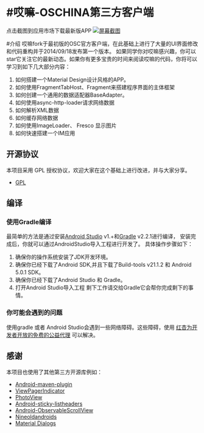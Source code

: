 #哎嘛-OSCHINA第三方客户端
===========
点击截图到应用市场下载最新版APP
[![屏幕截图](http://git.oschina.net/tonlin/android-app/raw/master/screenshots/screen_shots.jpg)](http://zhushou.360.cn/detail/index/soft_id/1987733)

#介绍
哎嘛fork于最初版的OSC官方客户端，在此基础上进行了大量的UI界面修改和代码重构并于2014/09/18发布第一个版本。
如果同学你对哎嘛感兴趣，你可以star它关注它的最新动态。如果你有更多宝贵的时间来阅读哎嘛的代码，你将可以学习到如下几大部分内容：
 1. 如何搭建一个Material Design设计风格的APP。
 2. 如何使用FragmentTabHost、Fragment来搭建程序界面的主体框架
 3. 如何创建一个通用的数据适配器BaseAdapter。
 4. 如何使用async-http-loader请求网络数据
 5. 如何解析XML数据
 6. 如何缓存网络数据
 7. 如何使用ImageLoader、 Fresco 显示图片
 8. 如何快速搭建一个IM应用

## 开源协议
本项目采用 GPL 授权协议，欢迎大家在这个基础上进行改进，并与大家分享。
* [GPL](http://www.gnu.org/licenses/licenses.en.html)

## 编译

### 使用Gradle编译
最简单的方法是通过安装[Android Studio](https://developer.android.com/sdk/index.html) v1.+和[Gradle](https://www.gradle.org/) v2.2.1进行编译，
安装完成后，你就可以通过AndroidStudio导入工程进行开发了。 具体操作步骤如下：
 1. 确保你的操作系统安装了JDK开发环境。
 2. 确保你已经下载了Android SDK,并且下载了Build-tools v21.1.2 和 Android 5.0.1 SDK。
 3. 确保你已经下载了Android Studio 和 Gradle。
 4. 打开Android Studio导入工程
 剩下工作请交给Gradle它会帮你完成剩下的事情。

### 你可能会遇到的问题
使用gradle 或者 Android Studio会遇到一些网络障碍。这些障碍，使用 [红杏为开发者开放的免费的公益代理](http://honx.in/_VUh8JIkWGiHr2XaA) 可以解决。

## 感谢
 本项目也使用了其他第三方开源库例如：
 * [Android-maven-plugin](https://github.com/jayway/maven-android-plugin)
 * [ViewPagerIndicator](https://github.com/JakeWharton/Android-ViewPagerIndicator)
 * [PhotoView](https://github.com/chrisbanes/PhotoView)
 * [Android-sticky-listheaders](https://github.com/emilsjolander/StickyListHeaders)
 * [Android-ObservableScrollView](https://github.com/ksoichiro/Android-ObservableScrollView)
 * [Nineoldandroids](https://github.com/JakeWharton/NineOldAndroids)
 * [Material Dialogs](https://github.com/afollestad/material-dialogs)

